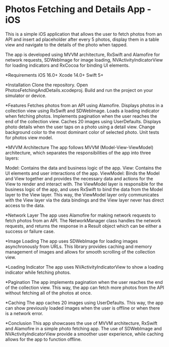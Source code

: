 # Photos Fetching and Details App - iOS

This is a simple iOS application that allows the user to fetch photos from an API and insert ad placeholder after every 5 photos, display them in a table view and navigate to the details of the photo when tapped.

The app is developed using MVVM architecture, RxSwift and Alamofire for network requests, SDWebImage for image loading, NVActivityIndicatorView for loading indicators and RxCocoa for binding UI elements.

*Requirements
iOS 16.0+
Xcode 14.0+
Swift 5+

*Installation
Clone the repository.
Open PhotosFetchingAndDetails.xcodeproj.
Build and run the project on your simulator or device.

*Features
Fetches photos from an API using Alamofire.
Displays photos in a collection view using RxSwift and SDWebImage.
Loads a loading indicator when fetching photos.
Implements pagination when the user reaches the end of the collection view.
Caches 20 images using UserDefaults.
Displays photo details when the user taps on a photo using a detail view.
Change background color to the most dominant color of selected photo.
Unit tests for photos view model.

*MVVM Architecture
The app follows MVVM (Model-View-ViewModel) architecture, which separates the responsibilities of the app into three layers:

Model: Contains the data and business logic of the app.
View: Contains the UI elements and user interactions of the app.
ViewModel: Binds the Model and View together and provides the necessary data and actions for the View to render and interact with.
The ViewModel layer is responsible for the business logic of the app, and uses RxSwift to bind the data from the Model layer to the View layer. This way, the ViewModel layer only communicates with the View layer via the data bindings and the View layer never has direct access to the data.

*Network Layer
The app uses Alamofire for making network requests to fetch photos from an API. The NetworkManager class handles the network requests, and returns the response in a Result object which can be either a success or failure case.

*Image Loading
The app uses SDWebImage for loading images asynchronously from URLs. This library provides caching and memory management of images and allows for smooth scrolling of the collection view.

*Loading Indicator
The app uses NVActivityIndicatorView to show a loading indicator while fetching photos.

*Pagination
The app implements pagination when the user reaches the end of the collection view. This way, the app can fetch more photos from the API without fetching all of the photos at once.

*Caching
The app caches 20 images using UserDefaults. This way, the app can show previously loaded images when the user is offline or when there is a network error.

*Conclusion
This app showcases the use of MVVM architecture, RxSwift and Alamofire in a simple photo fetching app. The use of SDWebImage and NVActivityIndicatorView provide a smoother user experience, while caching allows for the app to function offline.
